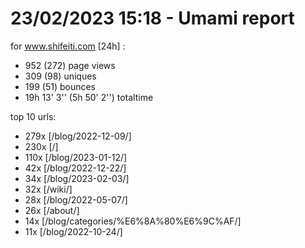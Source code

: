 # 23/02/2023 15:18 - Umami report
for www.shifeiti.com [24h] :

 - 952 (272) page views
 - 309 (98) uniques
 - 199 (51) bounces
 - 19h 13' 3'' (5h 50' 2'') totaltime


top 10 urls:
 - 279x [/blog/2022-12-09/]
 - 230x [/]
 - 110x [/blog/2023-01-12/]
 - 42x [/blog/2022-12-22/]
 - 34x [/blog/2023-02-03/]
 - 32x [/wiki/]
 - 28x [/blog/2022-05-07/]
 - 26x [/about/]
 - 14x [/blog/categories/%E6%8A%80%E6%9C%AF/]
 - 11x [/blog/2022-10-24/]


